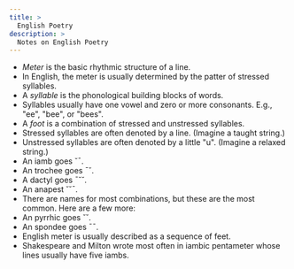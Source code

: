 ```yaml
---
title: >
  English Poetry
description: >
  Notes on English Poetry
---
```


- _Meter_ is the basic rhythmic structure of a line.
- In English, the meter is usually determined by the patter of stressed syllables.
- A _syllable_ is the phonological building blocks of words.
- Syllables usually have one vowel and zero or more consonants. E.g., "ee", "bee", or "bees".
- A _foot_ is a combination of stressed and unstressed syllables.
- Stressed syllables are often denoted by a line. (Imagine a taught string.)
- Unstressed syllables are often denoted by a little "u". (Imagine a relaxed string.)
- An iamb goes ˘¯.
- An trochee goes ¯˘.
- A dactyl goes ¯˘˘.
- An anapest ˘˘¯.
- There are names for most combinations, but these are the most common. Here are a few more:
- An pyrrhic goes ˘˘.
- An spondee goes ¯¯.
- English meter is usually described as a sequence of feet.
- Shakespeare and Milton wrote most often in iambic pentameter whose lines usually have five iambs.
